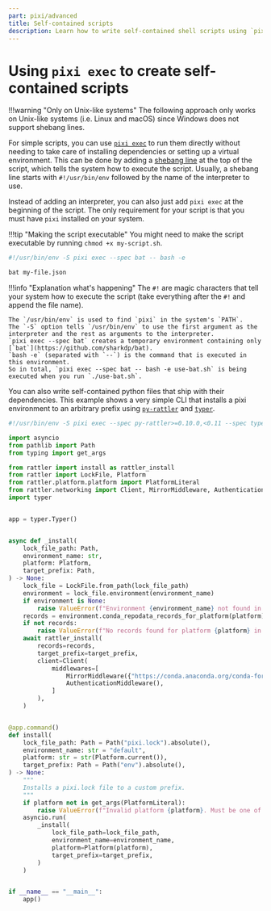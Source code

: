 ```yaml
---
part: pixi/advanced
title: Self-contained scripts
description: Learn how to write self-contained shell scripts using `pixi exec`
---
```


# Using `pixi exec` to create self-contained scripts

!!!warning "Only on Unix-like systems"
    The following approach only works on Unix-like systems (i.e. Linux and macOS) since Windows does not support shebang lines.

For simple scripts, you can use [`pixi exec`](../reference/cli.md#exec) to run them directly without needing to take care of installing dependencies or setting up a virtual environment.
This can be done by adding a [shebang line](https://en.wikipedia.org/wiki/Shebang_(Unix)) at the top of the script, which tells the system how to execute the script.
Usually, a shebang line starts with `#!/usr/bin/env` followed by the name of the interpreter to use.

Instead of adding an interpreter, you can also just add `pixi exec` at the beginning of the script.
The only requirement for your script is that you must have `pixi` installed on your system.

!!!tip "Making the script executable"
    You might need to make the script executable by running `chmod +x my-script.sh`.

```bash title="use-bat.sh"
#!/usr/bin/env -S pixi exec --spec bat -- bash -e

bat my-file.json
```

!!!info "Explanation what's happening"
    The `#!` are magic characters that tell your system how to execute the script (take everything after the `#!` and append the file name).

    The `/usr/bin/env` is used to find `pixi` in the system's `PATH`.
    The `-S` option tells `/usr/bin/env` to use the first argument as the interpreter and the rest as arguments to the interpreter.
    `pixi exec --spec bat` creates a temporary environment containing only [`bat`](https://github.com/sharkdp/bat).
    `bash -e` (separated with `--`) is the command that is executed in this environment.
    So in total, `pixi exec --spec bat -- bash -e use-bat.sh` is being executed when you run `./use-bat.sh`.

You can also write self-contained python files that ship with their dependencies.
This example shows a very simple CLI that installs a pixi environment to an arbitrary prefix using [`py-rattler`](https://conda.github.io/rattler/py-rattler) and [`typer`](https://typer.tiangolo.com).

```python title="install-pixi-environment-to-prefix.py"
#!/usr/bin/env -S pixi exec --spec py-rattler>=0.10.0,<0.11 --spec typer>=0.15.0,<0.16 -- python

import asyncio
from pathlib import Path
from typing import get_args

from rattler import install as rattler_install
from rattler import LockFile, Platform
from rattler.platform.platform import PlatformLiteral
from rattler.networking import Client, MirrorMiddleware, AuthenticationMiddleware
import typer


app = typer.Typer()


async def _install(
    lock_file_path: Path,
    environment_name: str,
    platform: Platform,
    target_prefix: Path,
) -> None:
    lock_file = LockFile.from_path(lock_file_path)
    environment = lock_file.environment(environment_name)
    if environment is None:
        raise ValueError(f"Environment {environment_name} not found in lock file {lock_file_path}")
    records = environment.conda_repodata_records_for_platform(platform)
    if not records:
        raise ValueError(f"No records found for platform {platform} in lock file {lock_file_path}")
    await rattler_install(
        records=records,
        target_prefix=target_prefix,
        client=Client(
            middlewares=[
                MirrorMiddleware({"https://conda.anaconda.org/conda-forge": ["https://repo.prefix.dev/conda-forge"]}),
                AuthenticationMiddleware(),
            ]
        ),
    )


@app.command()
def install(
    lock_file_path: Path = Path("pixi.lock").absolute(),
    environment_name: str = "default",
    platform: str = str(Platform.current()),
    target_prefix: Path = Path("env").absolute(),
) -> None:
    """
    Installs a pixi.lock file to a custom prefix.
    """
    if platform not in get_args(PlatformLiteral):
        raise ValueError(f"Invalid platform {platform}. Must be one of {get_args(PlatformLiteral)}")
    asyncio.run(
        _install(
            lock_file_path=lock_file_path,
            environment_name=environment_name,
            platform=Platform(platform),
            target_prefix=target_prefix,
        )
    )


if __name__ == "__main__":
    app()
```
